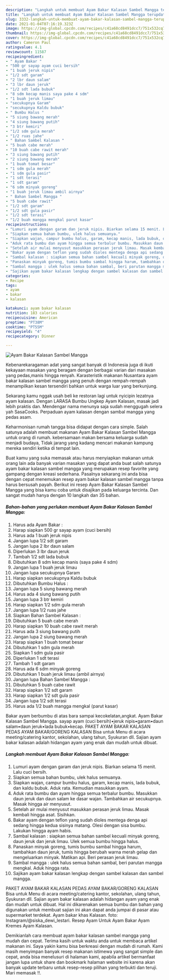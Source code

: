 ```yaml
---
description: "Langkah untuk membuat Ayam Bakar Kalasan Sambel Mangga terupdate"
title: "Langkah untuk membuat Ayam Bakar Kalasan Sambel Mangga terupdate"
slug: 3332-langkah-untuk-membuat-ayam-bakar-kalasan-sambel-mangga-terupdate
date: 2021-01-04T07:16:19.323Z
image: https://img-global.cpcdn.com/recipes/c41a68cd8491dcc7/751x532cq70/ayam-bakar-kalasan-sambel-mangga-foto-resep-utama.jpg
thumbnail: https://img-global.cpcdn.com/recipes/c41a68cd8491dcc7/751x532cq70/ayam-bakar-kalasan-sambel-mangga-foto-resep-utama.jpg
cover: https://img-global.cpcdn.com/recipes/c41a68cd8491dcc7/751x532cq70/ayam-bakar-kalasan-sambel-mangga-foto-resep-utama.jpg
author: Cameron Paul
ratingvalue: 4.1
reviewcount: 11587
recipeingredient:
- " Ayam Bakar "
- "500 gr sayap ayam cuci bersih"
- "1 buah jeruk nipis"
- "1/2 sdt garam"
- "2 lbr daun salam"
- "3 lbr daun jeruk"
- "1/2 sdt lada bubuk"
- "8 sdm kecap manis saya pake 4 sdm"
- "1 buah jeruk limau"
- "secukupnya Garam"
- "secukupnya Kaldu bubuk"
- " Bumbu Halus "
- "5 siung bawang merah"
- "4 siung bawang putih"
- "3 btr kemiri"
- "1/2 sdm gula merah"
- "1/2 ruas jahe"
- " Bahan Sambel Kalasan "
- "5 buah cabe merah"
- "10 buah cabe rawit merah"
- "3 siung bawang putih"
- "2 siung bawang merah"
- "1 buah tomat besar"
- "1 sdm gula merah"
- "1 sdm gula pasir"
- "1 sdt terasi"
- "1 sdt garam"
- "6 sdm minyak goreng"
- "1 buah jeruk limau ambil airnya"
- " Bahan Sambel Mangga "
- "5 buah cabe rawit"
- "1/2 sdt garam"
- "1/2 sdt gula pasir"
- "1/2 sdt terasi"
- "1/2 buah mangga mengkal parut kasar"
recipeinstructions:
- "Lumuri ayam dengan garam dan jeruk nipis. Biarkan selama 15 menit. Lalu cuci bersih."
- "Siapkan semua bahan bumbu, ulek halus semuanya."
- "Siapkan wajan, campur bumbu halus, garam, kecap manis, lada bubuk, dan kaldu bubuk. Aduk rata. Kemudian masukkan ayam."
- "Aduk rata bumbu dan ayam hingga semua terbalur bumbu. Masukkan daun jeruk dan daun salam ke dasar wajan. Tambahkan air secukupnya. Masak hingga air menyusut."
- "Setelah air mulai menyusut masukkan perasan jeruk limau. Masak kembali hingga asat. Sisihkan."
- "Bakar ayam dengan teflon yang sudah dioles mentega denga api sedang hingga kedua sisinya matang. Olesi dengan sisa bumbu. Lakukan hingga ayam habis."
- "Sambal kalasan : siapkan semua bahan sambel kecuali minyak goreng, daun jeruk dan jeruk limau. Ulek semua bumbu hingga halus."
- "Panaskan minyak goreng, tumis bumbu sambal hingga harum, tambahkan daun jeruk, tumis hingga berubah warna merah gelap dan mengeluarkan minyak. Matikan api. Beri perasan jeruk limau."
- "Sambal mangga : ulek halus semua bahan sambal, beri parutan mangga mengkal. Aduk hingga rata."
- "Sajikan ayam bakar kalasan lengkap dengan sambel kalasan dan sambel mangga."
categories:
- Recipe
tags:
- ayam
- bakar
- kalasan

katakunci: ayam bakar kalasan 
nutrition: 183 calories
recipecuisine: American
preptime: "PT38M"
cooktime: "PT55M"
recipeyield: "4"
recipecategory: Dinner

---
```



![Ayam Bakar Kalasan Sambel Mangga](https://img-global.cpcdn.com/recipes/c41a68cd8491dcc7/751x532cq70/ayam-bakar-kalasan-sambel-mangga-foto-resep-utama.jpg)

Kebenarekaragaman adat yang sangat banyak di Indonesia juga di ikuti kekayaan masakan yang beragam dengan berbagai varian dari masakan yang pedas,manis hingga renyah. Karasteristik makanan Nusantara ayam bakar kalasan sambel mangga yang penuh dengan rempah-rempah menampilkan kesan tersendiri bahkan untuk warga luar yang berkunjung.


Sekarang kamu nggak usah beli ke restoran lagi untuk nyicipin lezatnya ayam kalasan. Dengan LARASA Bumbu Ungkep Ayam Kalasan, masak jadi lebih praktis dan. Mendengar nama menunya saja sudah menggugah selera yah SasaCooks. Perpaduan ayam kalasan dengan sambal mangga yang pedas asam.

Keharmonisan rumah tangga bisa didapat dengan cara simple. Salah satunya adalah membuat makanan Ayam Bakar Kalasan Sambel Mangga untuk orang di rumah. kebersamaan makan bersama keluarga sudah menjadi budaya, Tidak jarang yang kadang mencari makanan kampung mereka sendiri ketika di tempat lain.

Buat kamu yang suka memasak atau harus menyiapkan makanan untuk orang lain ada banyak varian masakan yang dapat anda buat salah satunya ayam bakar kalasan sambel mangga yang merupakan resep favorite yang gampang dengan kreasi sederhana. Pasalnya sekarang ini anda bisa dengan cepat menemukan resep ayam bakar kalasan sambel mangga tanpa harus bersusah payah.
Berikut ini resep Ayam Bakar Kalasan Sambel Mangga yang bisa kamu coba untuk disajikan pada keluarga tercinta. Dan sangat mudah hanya dengan 10 langkah dan 35 bahan.


<!--inarticleads1-->

##### Bahan-bahan yang perlukan membuat Ayam Bakar Kalasan Sambel Mangga:

1. Harus ada  Ayam Bakar :
1. Harap siapkan 500 gr sayap ayam (cuci bersih)
1. Harus ada 1 buah jeruk nipis
1. Jangan lupa 1/2 sdt garam
1. Jangan lupa 2 lbr daun salam
1. Diperlukan 3 lbr daun jeruk
1. Tambah 1/2 sdt lada bubuk
1. Dibutuhkan 8 sdm kecap manis (saya pake 4 sdm)
1. Jangan lupa 1 buah jeruk limau
1. Jangan lupa secukupnya Garam
1. Harap siapkan secukupnya Kaldu bubuk
1. Dibutuhkan  Bumbu Halus :
1. Jangan lupa 5 siung bawang merah
1. Harus ada 4 siung bawang putih
1. Jangan lupa 3 btr kemiri
1. Harap siapkan 1/2 sdm gula merah
1. Jangan lupa 1/2 ruas jahe
1. Siapkan  Bahan Sambel Kalasan :
1. Dibutuhkan 5 buah cabe merah
1. Harap siapkan 10 buah cabe rawit merah
1. Harus ada 3 siung bawang putih
1. Jangan lupa 2 siung bawang merah
1. Harap siapkan 1 buah tomat besar
1. Dibutuhkan 1 sdm gula merah
1. Siapkan 1 sdm gula pasir
1. Diperlukan 1 sdt terasi
1. Tambah 1 sdt garam
1. Harus ada 6 sdm minyak goreng
1. Dibutuhkan 1 buah jeruk limau (ambil airnya)
1. Jangan lupa  Bahan Sambel Mangga :
1. Dibutuhkan 5 buah cabe rawit
1. Harap siapkan 1/2 sdt garam
1. Harap siapkan 1/2 sdt gula pasir
1. Jangan lupa 1/2 sdt terasi
1. Harus ada 1/2 buah mangga mengkal (parut kasar)


Bakar ayam berbumbu di atas bara sampai kecokelatan,angkat. Ayam Bakar Kalasan Sambel Mangga. sayap ayam (cuci bersih)•jeruk nipis•garam•daun salam•daun jeruk•lada bubuk•kecap. PAKET AYAM BAKAR KALASAN PEDAS AYAM BAKAR/GORENG KALASAN Bisa untuk Menu di acara meeting/catering kantor, sekolahan, ulang tahun, Syukuran dll. Sajian ayam bakar kalasan adalah hidangan ayam yang enak dan mudah untuk dibuat. 

<!--inarticleads2-->

##### Langkah membuat  Ayam Bakar Kalasan Sambel Mangga:

1. Lumuri ayam dengan garam dan jeruk nipis. Biarkan selama 15 menit. Lalu cuci bersih.
1. Siapkan semua bahan bumbu, ulek halus semuanya.
1. Siapkan wajan, campur bumbu halus, garam, kecap manis, lada bubuk, dan kaldu bubuk. Aduk rata. Kemudian masukkan ayam.
1. Aduk rata bumbu dan ayam hingga semua terbalur bumbu. Masukkan daun jeruk dan daun salam ke dasar wajan. Tambahkan air secukupnya. Masak hingga air menyusut.
1. Setelah air mulai menyusut masukkan perasan jeruk limau. Masak kembali hingga asat. Sisihkan.
1. Bakar ayam dengan teflon yang sudah dioles mentega denga api sedang hingga kedua sisinya matang. Olesi dengan sisa bumbu. Lakukan hingga ayam habis.
1. Sambal kalasan : siapkan semua bahan sambel kecuali minyak goreng, daun jeruk dan jeruk limau. Ulek semua bumbu hingga halus.
1. Panaskan minyak goreng, tumis bumbu sambal hingga harum, tambahkan daun jeruk, tumis hingga berubah warna merah gelap dan mengeluarkan minyak. Matikan api. Beri perasan jeruk limau.
1. Sambal mangga : ulek halus semua bahan sambal, beri parutan mangga mengkal. Aduk hingga rata.
1. Sajikan ayam bakar kalasan lengkap dengan sambel kalasan dan sambel mangga.


PAKET AYAM BAKAR KALASAN PEDAS AYAM BAKAR/GORENG KALASAN Bisa untuk Menu di acara meeting/catering kantor, sekolahan, ulang tahun, Syukuran dll. Sajian ayam bakar kalasan adalah hidangan ayam yang enak dan mudah untuk dibuat. Hal ini dikarenakan semua bumbu dan bahan yang digunakan untuk membuat sajian ini akan dapat anda jumpai di pasar atau supermarket terdekat. Ayam bakar khas Kalasan. foto: Instagram/@siska_dewi_lestari. Resep Ayam Untuk Ayam Bakar Ayam Kremes Ayam Kalasan. 

Demikianlah cara membuat ayam bakar kalasan sambel mangga yang mudah dan cepat. Terima kasih untuk waktu anda untuk membaca artikel makanan ini. Saya yakin kamu bisa berkreasi dengan mudah di rumah. Kami masih menyimpan banyak resep makanan istimewa yang sangat simple dan cepat, anda bisa menelusuri di halaman kami, apabila artikel bermanfaat jangan lupa untuk share dan bookmark halaman website ini karena akan banyak update terbaru untuk resep-resep pilihan yang terbukti dan teruji. Mari memasak !!. 
